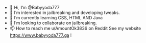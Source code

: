 - 👋 Hi, I’m @Babyyoda777
- 👀 I’m interested in jailbreaking and developing tweaks.
- 🌱 I’m currently learning CSS, HTML AND Java
- 💞️ I’m looking to collaborate on jailbreaking.
- 📫 How to reach me u/AmountOk3836 on Reddit
See my website https://www.babyyoda777.ga !
<!---
Babyyoda777/babyyoda777.github.io/ is a ✨ special ✨ repository because its `README.md` (this file) appears on your GitHub profile.
You can click the Preview link to take a look at your changes.
--->
